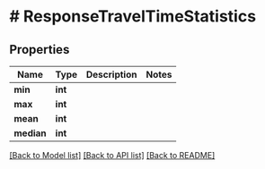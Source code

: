 # # ResponseTravelTimeStatistics

## Properties

Name | Type | Description | Notes
------------ | ------------- | ------------- | -------------
**min** | **int** |  | 
**max** | **int** |  | 
**mean** | **int** |  | 
**median** | **int** |  | 

[[Back to Model list]](../../README.md#documentation-for-models) [[Back to API list]](../../README.md#documentation-for-api-endpoints) [[Back to README]](../../README.md)


